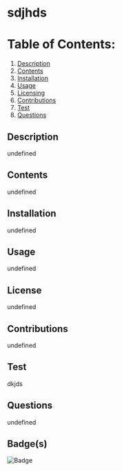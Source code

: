 
  # sdjhds
  # Table of Contents:
  1. [Description](#description)
  2. [Contents](#contents)
  3. [Installation](#installation)
  4. [Usage](#usage)
  5. [Licensing](#license)
  6. [Contributions](#contributions)
  7. [Test](#test)
  8. [Questions](#questions)
  ## Description
  undefined
  ## Contents
  undefined
  ## Installation
  undefined
  ## Usage
  undefined
  ## License
  undefined
  ## Contributions
  undefined
  ## Test
  dkjds
  ## Questions
  undefined
  ## Badge(s)
  ![Badge](sdkjs)
  